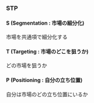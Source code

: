 ### STP
#### S (Segmentation : 市場の細分化)
市場を共通項で細分化する

#### T (Targeting : 市場のどこを狙うか)
どの市場を狙うか

#### P (Positioning : 自分の立ち位置)
自分は市場のどの立ち位置にいるか
